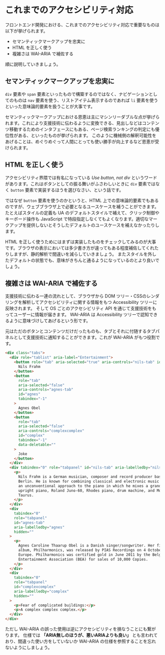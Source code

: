 # これまでのアクセシビリティ対応

フロントエンド開発における、これまでのアクセシビリティ対応で重要なものは以下が挙げられます。

- セマンティックマークアップを忠実に
- HTML を正しく使う
- 複雑さは WAI-ARIA で補佐する

順に説明していきましょう。

## セマンティックマークアップを忠実に

`div` 要素や `span` 要素といったもので構築するのではなく、ナビゲーションとしてのものは `nav` 要素を使う、リストアイテム表示するのであれば `li` 要素を使うといった意味論的要素を扱うことが大事です。

セマンティックマークアップにおける恩恵は主にマシンリーダブルな点が挙げられます。これにより支援技術に伝わるように変換できる、見出しなどはコンテンツ移動するためのインタフェースにもある、ページ検索ランキングの判定にも優位性がある、といったものが挙げられます。
このように機械側の解釈可能性をあげることは、めぐりめぐって人間にとっても使い勝手が向上するなど恩恵が受けられます。

## HTML を正しく使う

アクセシビリティ界隈では有名になっている _Use button, not div_ というワードがあります。これはボタンとしての振る舞いがふさわしいときに `div` 要素ではなく `button` 要素で実装するほうを選びなさい、という話です。

ではなぜ `button` 要素を使うのかというと、HTML 上での意味論的要素でもあるのですが、ウェブブラウザ上で必要となるユースケースを補うことができます。
たとえばスタイルの定義も UA のデフォルトスタイルで補えて、クリック制御やキーボード操作も JavaScript で特段指定しなくてもよくなります。適切なマークアップを提供しないとそうしたデフォルトのユースケースを補えなかったりします。

HTML を正しく使うためにはまずは実装したものをチェックしてみるのが大事です。ブラウザの表示においては多少書き方が違ってもある程度補佐してくれたりしますが、静的解析で間違いを減らしていきましょう。
またスタイルを外したデフォルトの状態でも、意味がきちんと通るようになっているのとより良いでしょう。

## 複雑さは WAI-ARIA で補佐する

支援技術に伝わる一連の流れとして、ブラウザから DOM ツリー・CSSのレンダリングを解析してアクセシビリティに関する情報をもつ Accessibility ツリーに反映されます。
そして OS ごとのアクセシビリティ API を通じて支援技術をもってユーザーに情報が届きます。
WAI-ARIA は Accessibility ツリーで認知できるように意味づけしてあげるという形です。

元はただのボタンとコンテンツだけだったものも、タブとそれに付随するタブパネルとして支援技術に通知することができます。これが WAI-ARIA がもつ役割です。

```html
<div class="tabs">
  <div role="tablist" aria-label="Entertainment">
    <button role="tab" aria-selected="true" aria-controls="nils-tab" id="nils">
      Nils Frahm
    </button>
    <button
      role="tab"
      aria-selected="false"
      aria-controls="agnes-tab"
      id="agnes"
      tabindex="-1"
    >
      Agnes Obel
    </button>
    <button
      role="tab"
      aria-selected="false"
      aria-controls="complexcomplex"
      id="complex"
      tabindex="-1"
      data-deletable=""
    >
      Joke
    </button>
  </div>
  <div tabindex="0" role="tabpanel" id="nils-tab" aria-labelledby="nils">
    <p>
      Nils Frahm is a German musician, composer and record producer based in
      Berlin. He is known for combining classical and electronic music and for
      an unconventional approach to the piano in which he mixes a grand piano,
      upright piano, Roland Juno-60, Rhodes piano, drum machine, and Moog
      Taurus.
    </p>
  </div>
  <div
    tabindex="0"
    role="tabpanel"
    id="agnes-tab"
    aria-labelledby="agnes"
    hidden=""
  >
    <p>
      Agnes Caroline Thaarup Obel is a Danish singer/songwriter. Her first
      album, Philharmonics, was released by PIAS Recordings on 4 October 2010 in
      Europe. Philharmonics was certified gold in June 2011 by the Belgian
      Entertainment Association (BEA) for sales of 10,000 Copies.
    </p>
  </div>
  <div
    tabindex="0"
    role="tabpanel"
    id="complexcomplex"
    aria-labelledby="complex"
    hidden=""
  >
    <p>Fear of complicated buildings:</p>
    <p>A complex complex complex.</p>
  </div>
</div>
```

ただし WAI-ARIA の誤った使用は逆にアクセシビリティを損なうことにも繋がります。
仕様では **「ARIA無しのほうが、悪いARIAよりも良い」** とも言われており、間違った使い方をしていないか WAI-ARIA の仕様を参照することを忘れないようにしましょう。